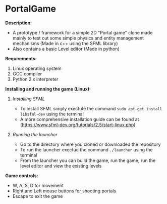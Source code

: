 # PortalGame

**Description:**
  - A prototype / framework for a simple 2D "Portal game" clone made mainly to test out some simple physics 
  and entity management mechanisms (Made in c++ using the SFML library)
  - Also contains a basic Level editor (Made in python)
  
**Requirements:**
  1. Linux operating system
  2. GCC compiler
  3. Python 2.x interpreter

**Installing and running the game (Linux):**
  1. *Installing SFML*
      - To install SFML simply exectute the command `sudo apt-get install libsfml-dev` using the terminal
      - A more comprehensive installation guide can be found at (https://www.sfml-dev.org/tutorials/2.5/start-linux.php)
      
  2. *Running the launcher*
      - Go to the directory where you cloned or downloaded the repository
      - To run the launcher exectue the command `./launcher` using the terminal
      - From the launcher you can build the game, run the game, run the level editor and view the existing levels
      
 **Game controls:**
   - W, A, S, D for movement
   - Right and Left mouse buttons for shooting portals
   - Escape to exit the game
